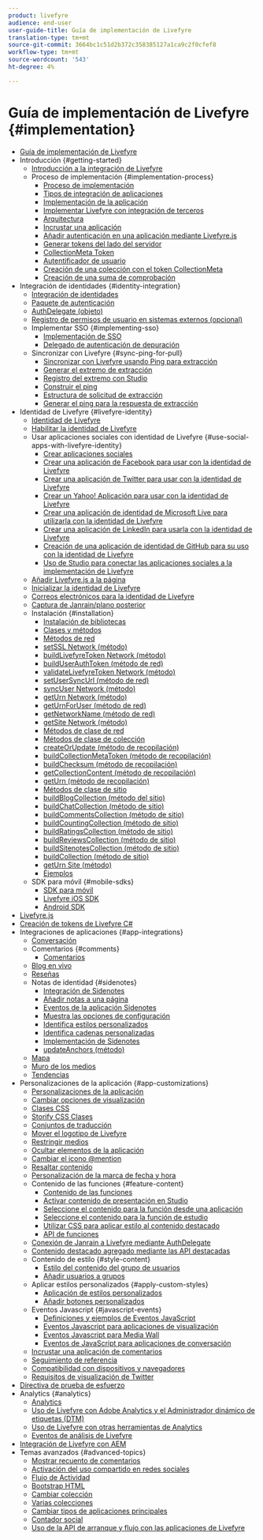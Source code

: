 ```yaml
---
product: livefyre
audience: end-user
user-guide-title: Guía de implementación de Livefyre
translation-type: tm+mt
source-git-commit: 3664bc1c51d2b372c358385127a1ca9c2f0cfef8
workflow-type: tm+mt
source-wordcount: '543'
ht-degree: 4%

---
```



# Guía de implementación de Livefyre {#implementation}

+ [Guía de implementación de Livefyre](home.md)
+ Introducción {#getting-started}
   + [Introducción a la integración de Livefyre](c-getting-started/c-getting-started.md)
   + Proceso de implementación {#implementation-process}
      + [Proceso de implementación](c-getting-started/c-implementation-process/c-implementation-process.md)
      + [Tipos de integración de aplicaciones](c-getting-started/c-implementation-process/c-app-integration-types.md)
      + [Implementación de la aplicación](c-getting-started/designer-app-implementation.md)
      + [Implementar Livefyre con integración de terceros](c-app-integrations/implement-livefyre-3rd-party.md)
      + [Arquitectura](c-getting-started/c-implementation-process/c-architecture.md)
      + [Incrustar una aplicación](c-getting-started/c-implementation-process/c-using-livefyre.js-to-create-customize-and-use-apps-on-your-site.md)
      + [Añadir autenticación en una aplicación mediante Livefyre.js](c-getting-started/c-implementation-process/c-add-authetication-to-an-app-using-livefyre.js.md)
      + [Generar tokens del lado del servidor](c-getting-started/c-implementation-process/c-build-server-side-tokens.md)
      + [CollectionMeta Token](c-getting-started/c-implementation-process/c-collectionmeta-tokent.md)
      + [Autentificador de usuario](c-getting-started/c-implementation-process/c-user-auth-token.md)
      + [Creación de una colección con el token CollectionMeta](t-create-a-collectionmeta-token.md)
      + [Creación de una suma de comprobación](c-creating-a-checksum.md)
+ Integración de identidades {#identity-integration}
   + [Integración de identidades](t-about-identity-integration/t-about-identity-integration.md)
   + [Paquete de autenticación](t-about-identity-integration/c-authorization-package.md)
   + [AuthDelegate (objeto)](t-about-identity-integration/c-building-an-auth-delegate.md)
   + [Registro de permisos de usuario en sistemas externos (opcional)](t-about-identity-integration/c-posting-user-permissions-to-external-systems.md)
   + Implementar SSO {#implementing-sso}
      + [Implementación de SSO](t-about-identity-integration/c-implementing-sso/c-implementing-sso.md)
      + [Delegado de autenticación de depuración](t-about-identity-integration/c-implementing-sso/c-debugging-auth.md)
   + Sincronizar con Livefyre {#sync-ping-for-pull}
      + [Sincronizar con Livefyre usando Ping para extracción](t-about-identity-integration/t-sync-with-livefyre-using-ping-for-pull/t-sync-with-livefyre-using-ping-for-pull.md)
      + [Generar el extremo de extracción](t-about-identity-integration/t-sync-with-livefyre-using-ping-for-pull/t-build-the-pull-endpoint.md)
      + [Registro del extremo con Studio](t-about-identity-integration/t-sync-with-livefyre-using-ping-for-pull/c-register-the-endpoint-with-studio.md)
      + [Construir el ping](t-about-identity-integration/t-sync-with-livefyre-using-ping-for-pull/t-build-the-ping.md)
      + [Estructura de solicitud de extracción](t-about-identity-integration/t-sync-with-livefyre-using-ping-for-pull/t-pull-request-structure.md)
      + [Generar el ping para la respuesta de extracción](t-about-identity-integration/t-sync-with-livefyre-using-ping-for-pull/c-build-the-ping-for-pull-response.md)
+ Identidad de Livefyre {#livefyre-identity}
   + [Identidad de Livefyre](c-livefyre-identity-comp/c-livefyre-identity-comp.md)
   + [Habilitar la identidad de Livefyre](c-livefyre-identity-comp/t-enable-livefyre-identity.md)
   + Usar aplicaciones sociales con identidad de Livefyre {#use-social-apps-with-livefyre-identity}
      + [Crear aplicaciones sociales](c-livefyre-identity-comp/t-create-your-social-apps.md)
      + [Crear una aplicación de Facebook para usar con la identidad de Livefyre](c-livefyre-identity-comp/t-create-a-facebook-app-for-use-with-livefyre-identity.md)
      + [Crear una aplicación de Twitter para usar con la identidad de Livefyre](c-livefyre-identity-comp/t-create-a-twitter-app-for-use-with-livefyre-identity.md)
      + [Crear un Yahoo! Aplicación para usar con la identidad de Livefyre](c-livefyre-identity-comp/t-create-a-yahoo-app-for-use-with-livefyre-identity.md)
      + [Crear una aplicación de identidad de Microsoft Live para utilizarla con la identidad de Livefyre](c-livefyre-identity-comp/t-create-a-microsoft-live-id-app-for-use-with-livefyre-identity.md)
      + [Crear una aplicación de LinkedIn para usarla con la identidad de Livefyre](c-livefyre-identity-comp/t-create-a-linkedin-app-for-use-with-livefyre-identity.md)
      + [Creación de una aplicación de identidad de GitHub para su uso con la identidad de Livefyre](c-livefyre-identity-comp/c-create-a-github-identity.md)
      + [Uso de Studio para conectar las aplicaciones sociales a la implementación de Livefyre](c-livefyre-identity-comp/t-using-studio-to-connect-your-social-apps-to-your-livefyre-implementation.md)
   + [Añadir Livefyre.js a la página](c-livefyre-identity-comp/t-add-livefyre.js-to-the-page.md)
   + [Inicializar la identidad de Livefyre](c-livefyre-identity-comp/t-initialize-livefyre-identity.md)
   + [Correos electrónicos para la identidad de Livefyre](c-livefyre-identity-comp/c-emails-for-livefyre-identity.md)
   + [Captura de Janrain/plano posterior](c-livefyre-identity-comp/c-janrain-capture-backplane-comp.md)
   + Instalación {#installation}
      + [Instalación de bibliotecas](c-installing-libraries/c-installing-libraries.md)
      + [Clases y métodos](c-installing-libraries/c-methods-livefyre.md)
      + [Métodos de red](c-installing-libraries/c-network-methods.md)
      + [setSSL Network (método)](c-installing-libraries/r-setssl-method.md)
      + [buildLivefyreToken Network (método)](c-installing-libraries/r-buildlivefyretoken-method.md)
      + [buildUserAuthToken (método de red)](c-installing-libraries/r-builduserauthtoken-method.md)
      + [validateLivefyreToken Network (método)](c-installing-libraries/c-validatelivefyretoken-network-method.md)
      + [setUserSyncUrl (método de red)](c-installing-libraries/r-setusersyncurl-method.md)
      + [syncUser Network (método)](c-installing-libraries/r-syncuser-method.md)
      + [getUrn Network (método)](c-installing-libraries/r-geturn-method.md)
      + [getUrnForUser (método de red)](c-installing-libraries/r-geturnforuser-method.md)
      + [getNetworkName (método de red)](c-installing-libraries/r-getnetworkname-method.md)
      + [getSite Network (método)](c-installing-libraries/r-getsite-method.md)
      + [Métodos de clase de red](c-installing-libraries/c-network-class-methods.md)
      + [Métodos de clase de colección](c-installing-libraries/c-collection-methods.md)
      + [createOrUpdate (método de recopilación)](c-installing-libraries/r-createorupdate-collection-method.md)
      + [buildCollectionMetaToken (método de recopilación)](c-installing-libraries/r-buildcollectionmetatoken-collection-method.md)
      + [buildChecksum (método de recopilación)](c-installing-libraries/r-buildchecksum-collection-method.md)
      + [getCollectionContent (método de recopilación)](c-installing-libraries/t-getcollectioncontent-collection-method.md)
      + [getUrn (método de recopilación)](c-installing-libraries/r-geturn-collection-method.md)
      + [Métodos de clase de sitio](c-installing-libraries/c-site-methods.md)
      + [buildBlogCollection (método del sitio)](c-installing-libraries/r-buildblogcollection-site-method.md)
      + [buildChatCollection (método de sitio)](c-installing-libraries/r-buildchatcollection-site-method.md)
      + [buildCommentsCollection (método de sitio)](c-installing-libraries/r-buildcommentscollection-site-method.md)
      + [buildCountingCollection (método de sitio)](c-installing-libraries/r-buildcountingcollection-site-method.md)
      + [buildRatingsCollection (método de sitio)](c-installing-libraries/r-buildratingscollection-site-method.md)
      + [buildReviewsCollection (método de sitio)](c-installing-libraries/r-buildreviewscollection-site-method.md)
      + [buildSitenotesCollection (método de sitio)](c-installing-libraries/r-buildsitenotescollection-site-method.md)
      + [buildCollection (método de sitio)](c-installing-libraries/r-buildcollection-site-method.md)
      + [getUrn Site (método)](c-installing-libraries/r-geturn-site-method.md)
      + [Ejemplos](c-installing-libraries/c-libraries-examples.md)
   + SDK para móvil {#mobile-sdks}
      + [SDK para móvil](c-mobile-sdks/c-mobile-sdks.md)
      + [Livefyre iOS SDK](c-mobile-sdks/c-livefyre-ios-sdk.md)
      + [Android SDK](c-mobile-sdks/c-android-sdk.md)
+ [Livefyre.js](c-livefyre.js.md)
+ [Creación de tokens de Livefyre C#](c-creating-livefyre-tokens-c-.md)
+ Integraciones de aplicaciones {#app-integrations}
   + [Conversación](c-app-integrations/c-app-integratios-chat.md)
   + Comentarios {#comments}
      + [Comentarios](c-app-integrations/c-comments-integration/c-comments-integration.md)
   + [Blog en vivo](c-app-integrations/c-live-blog-integration.md)
   + [Reseñas](c-app-integrations/c-reviews-integration.md)
   + Notas de identidad {#sidenotes}
      + [Integración de Sidenotes](c-app-integrations/c-sidenotes-integration/r-sidenotes-integration.md)
      + [Añadir notas a una página](c-app-integrations/c-sidenotes-integration/r-adding-sidenotes-to-a-page.md)
      + [Eventos de la aplicación Sidenotes](c-app-integrations/c-sidenotes-integration/r-app-events.md)
      + [Muestra las opciones de configuración](c-app-integrations/c-sidenotes-integration/r-configuration-options.md)
      + [Identifica estilos personalizados](c-app-integrations/c-sidenotes-integration/r-custom-styles.md)
      + [Identifica cadenas personalizadas](c-app-integrations/c-sidenotes-integration/r-custom-strings.md)
      + [Implementación de Sidenotes](c-app-integrations/c-sidenotes-integration/r-sidenotes-implementation.md)
      + [updateAnchors (método)](c-app-integrations/c-sidenotes-integration/update-anchors-method.md)
   + [Mapa](c-app-integrations/c-map-integration.md)
   + [Muro de los medios](c-app-integrations/c-media-wall-integration.md)
   + [Tendencias](c-app-integrations/c-trending-integration.md)
+ Personalizaciones de la aplicación {#app-customizations}
   + [Personalizaciones de la aplicación](c-app-customizations/c-app-customizations.md)
   + [Cambiar opciones de visualización](c-app-customizations/c-change-display-options.md)
   + [Clases CSS](c-app-customizations/c-css-classes.md)
   + [Storify CSS Clases](c-app-customizations/c-storify-css-classes.md)
   + [Conjuntos de traducción](c-app-customizations/c-translation-sets.md)
   + [Mover el logotipo de Livefyre](c-app-customizations/c-move-the-livefyre-logo.md)
   + [Restringir medios](c-app-customizations/c-restrict-media.md)
   + [Ocultar elementos de la aplicación](c-app-customizations/c-hide-app-elements.md)
   + [Cambiar el icono @mention](c-app-customizations/c-change-mention-icon.md)
   + [Resaltar contenido](c-app-customizations/c-highlight-content.md)
   + [Personalización de la marca de fecha y hora](c-app-customizations/c-date-time-stamp.md)
   + Contenido de las funciones {#feature-content}
      + [Contenido de las funciones](c-app-customizations/t-feature-content.md)
      + [Activar contenido de presentación en Studio](c-app-customizations/t-enable-featuring-content-in-studio.md)
      + [Seleccione el contenido para la función desde una aplicación](c-app-customizations/t-select-content-to-feature.md)
      + [Seleccione el contenido para la función de estudio](c-app-customizations/t-select-content-to-feature-from-studio.md)
      + [Utilizar CSS para aplicar estilo al contenido destacado](c-app-customizations/c-use-css-to-style-featured-content.md)
      + [API de funciones](c-app-customizations/c-feature-apis.md)
   + [Conexión de Janrain a Livefyre mediante AuthDelegate](c-app-customizations/c-connecting-janrain-to-livefyre-using-authdelegate.md)
   + [Contenido destacado agregado mediante las API destacadas](c-app-customizations/c-aggregated-featured-content-using-the-featured-apis.md)
   + Contenido de estilo {#style-content}
      + [Estilo del contenido del grupo de usuarios](c-app-customizations/c-style-user-group-content.md)
      + [Añadir usuarios a grupos](c-app-customizations/c-adding-users-to-groups.md)
   + Aplicar estilos personalizados {#apply-custom-styles}
      + [Aplicación de estilos personalizados](c-app-customizations/c-applying-custom-styles-.md)
      + [Añadir botones personalizados](c-app-customizations/t-add-custom-buttons.md)
   + Eventos Javascript {#javascript-events}
      + [Definiciones y ejemplos de Eventos JavaScript](c-app-customizations/c-javascript-events.md)
      + [Eventos Javascript para aplicaciones de visualización](c-app-customizations/c-javascript-events-for-visualization-apps.md)
      + [Eventos Javascript para Media Wall](c-app-customizations/c-javascript-events-media-wall.md)
      + [Eventos de JavaScript para aplicaciones de conversación](c-app-customizations/c-javascript-events-for-conversation-apps.md)
   + [Incrustar una aplicación de comentarios](c-app-customizations/c-embed-a-comments-app.md)
   + [Seguimiento de referencia](c-app-customizations/c-referral-tracking.md)
   + [Compatibilidad con dispositivos y navegadores](c-app-customizations/c-device-and-browser-support.md)
   + [Requisitos de visualización de Twitter](c-app-customizations/c-twitter-display-requirements.md)
+ [Directiva de prueba de esfuerzo](c-stress-test-policy.md)
+ Analytics {#analytics}
   + [Analytics](livefyre-analytics/livefyre-analytics.md)
   + [Uso de Livefyre con Adobe Analytics y el Administrador dinámico de etiquetas (DTM)](livefyre-analytics/c-use-livefyre-with-adobe-analytics.md)
   + [Uso de Livefyre con otras herramientas de Analytics](livefyre-analytics/c-livefyre-analytics.md)
   + [Eventos de análisis de Livefyre](livefyre-analytics/c-livefyre-analytics-events.md)
+ [Integración de Livefyre con AEM](c-livefyre-aem-integration.md)
+ Temas avanzados {#advanced-topics}
   + [Mostrar recuento de comentarios](c-advanced-topics/t-display-comment-count.md)
   + [Activación del uso compartido en redes sociales](c-advanced-topics/c-enabling-social-sharing.md)
   + [Flujo de Actividad](c-advanced-topics/c-activity-stream.md)
   + [Bootstrap HTML](c-advanced-topics/c-bootstrap-html.md)
   + [Cambiar colección](c-advanced-topics/c-change-collection.md)
   + [Varias colecciones](c-advanced-topics/c-multiple-collections.md)
   + [Cambiar tipos de aplicaciones principales](c-advanced-topics/c-switch-core-app-types.md)
   + [Contador social](c-advanced-topics/c-social-counter.md)
   + [Uso de la API de arranque y flujo con las aplicaciones de Livefyre](c-advanced-topics/bootstrap-stream-api.md)
